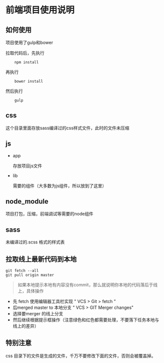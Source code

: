 # 前端项目使用说明

## 如何使用

项目使用了gulp和bower

拉取代码后，先执行 

        npm install
        
再执行

        bower install
        
然后执行

        gulp

## css
这个目录里面存放sass编译过的css样式文件，此时的文件未压缩
## js
* app

  存放项目js文件
 
* lib
 
  需要的组件（大多数为js组件，所以放到了这里）
  
 ## node_module
 项目打包，压缩，前端调试等需要的node组件
 
## sass
 未编译过的.scss 格式的样式表
 
## 拉取线上最新代码到本地
    git fetch --all
    git pull origin master
    
   > 如果本地提示本地有内容没有commit，那么就说明你本地的代码落后于线上，具体操作
   * 先 fetch 使用编辑器工具栏实现 " VCS > Git > fetch "
   * 后merged master to 本地分支 " VCS > GIT Merger changes"
   * 选择要merger 的线上分支
   * 然后继续根据提示框操作（注意绿色和红色都需要处理，不要落下任务本地与线上的差异）
   
## 特别注意
 css 目录下的文件是生成的文件，千万不要修改下面的文件，否则会被覆盖掉。
